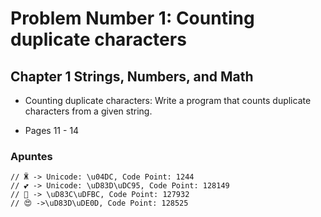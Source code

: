 # Problem Number 1: Counting duplicate characters
## Chapter 1 Strings, Numbers, and Math


* Counting duplicate characters: Write a program that counts duplicate
characters from a given string.

* Pages 11 - 14

### Apuntes


    // Ӝ -> Unicode: \u04DC, Code Point: 1244
    // 💕 -> Unicode: \uD83D\uDC95, Code Point: 128149
    // 🎼 -> \uD83C\uDFBC, Code Point: 127932
    // 😍 ->\uD83D\uDE0D, Code Point: 128525